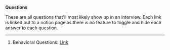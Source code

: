 **Questions**

These are all questions that'll most likely show up in an interview. Each link is linked out to a notion page as there is no feature to toggle and hide each answer to each question.

---

1. Behavioral Questions: [Link](https://www.notion.so/Behavioral-Questions-14da8a10a70d80cd901bcbccdf552f45?pvs=4)